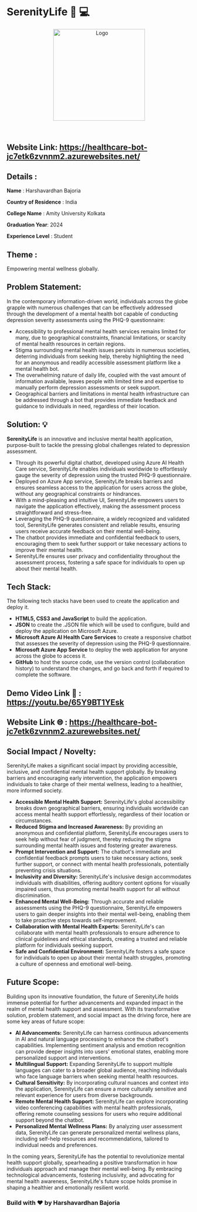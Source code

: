 # SerenityLife :lotus_position: :computer: 
 <p align="center"> 
 <img src="https://ipfs.io/ipfs/bafybeigpapkoufgpimhuor2pbdxfojgraispbpoeywmf26tvemokor4z6i/Logo.png" width="250" alt="Logo" > 
   </p> 
 </br> 
  
 ## Website Link: https://healthcare-bot-jc7etk6zvnnm2.azurewebsites.net/ 
  
 ## Details :  
 **Name** : Harshavardhan Bajoria</br> 
  
 **Country of Residence** : India</br> 
  
 **College Name** : Amity University Kolkata 
  
 **Graduation Year**: 2024 
  
 **Experience Level** : Student</br> 
  
 ## Theme :  
 Empowering mental wellness globally. 
  
 ## Problem Statement: 
In the contemporary information-driven world, individuals across the globe grapple with numerous challenges that can be effectively addressed through the development of a mental health bot capable of conducting depression severity assessments using the PHQ-9 questionnaire:

* Accessibility to professional mental health services remains limited for many, due to geographical constraints, financial limitations, or scarcity of mental health resources in certain regions.
* Stigma surrounding mental health issues persists in numerous societies, deterring individuals from seeking help, thereby highlighting the need for an anonymous and readily accessible assessment platform like a mental health bot.
* The overwhelming nature of daily life, coupled with the vast amount of information available, leaves people with limited time and expertise to manually perform depression assessments or seek support.
* Geographical barriers and limitations in mental health infrastructure can be addressed through a bot that provides immediate feedback and guidance to individuals in need, regardless of their location.

 ## Solution: 💡  
**SerenityLife** is an innovative and inclusive mental health application, purpose-built to tackle the pressing global challenges related to depression assessment. 

* Through its powerful digital chatbot, developed using Azure AI Health Care service, SerenityLife enables individuals worldwide to effortlessly gauge the severity of depression using the trusted PHQ-9 questionnaire.
* Deployed on Azure App service, SerenityLife breaks barriers and ensures seamless access to the application for users across the globe, without any geographical constraints or hindrances.
* With a mind-pleasing and intuitive UI, SerenityLife empowers users to navigate the application effectively, making the assessment process straightforward and stress-free.
* Leveraging the PHQ-9 questionnaire, a widely recognized and validated tool, SerenityLife generates consistent and reliable results, ensuring users receive accurate feedback on their mental well-being.
* The chatbot provides immediate and confidential feedback to users, encouraging them to seek further support or take necessary actions to improve their mental health.
* SerenityLife ensures user privacy and confidentiality throughout the assessment process, fostering a safe space for individuals to open up about their mental health.

 ## Tech Stack: 
 The following tech stacks have been used to create the application and deploy it.   
 * **HTML5, CSS3 and JavaScript** to build the application. 
* **JSON** to create the .JSON file which will be used to configure, build and deploy the application on Microsoft Azure.
 * **Microsoft Azure AI Health Care Services** to create a responsive chatbot that assesses the severity of depression using the PHQ-9 questionnaire.
 * **Microsoft Azure App Service** to deploy the web application for anyone across the globe to access it.  
 * **GitHub** to host the source code, use the version control (collaboration history) to understand the changes, and go back and forth if required to complete the software.  
    
 ## Demo Video Link :movie_camera: : https://youtu.be/65Y9BT1YEsk
  
 ## Website Link :globe_with_meridians: : https://healthcare-bot-jc7etk6zvnnm2.azurewebsites.net/ 
  
 ## Social Impact / Novelty: 
 SerenityLife makes a significant social impact by providing accessible, inclusive, and confidential mental health support globally. By breaking barriers and encouraging early intervention, the application empowers individuals to take charge of their mental wellness, leading to a healthier, more informed society.  

* **Accessible Mental Health Support:** SerenityLife's global accessibility breaks down geographical barriers, ensuring individuals worldwide can access mental health support effortlessly, regardless of their location or circumstances.
* **Reduced Stigma and Increased Awareness:** By providing an anonymous and confidential platform, SerenityLife encourages users to seek help without fear of judgment, thereby reducing the stigma surrounding mental health issues and fostering greater awareness.
* **Prompt Intervention and Support:** The chatbot's immediate and confidential feedback prompts users to take necessary actions, seek further support, or connect with mental health professionals, potentially preventing crisis situations.
* **Inclusivity and Diversity:** SerenityLife's inclusive design accommodates individuals with disabilities, offering auditory content options for visually impaired users, thus promoting mental health support for all without discrimination.
* **Enhanced Mental Well-Being:** Through accurate and reliable assessments using the PHQ-9 questionnaire, SerenityLife empowers users to gain deeper insights into their mental well-being, enabling them to take proactive steps towards self-improvement.
* **Collaboration with Mental Health Experts:** SerenityLife's can collaborate with mental health professionals to ensure adherence to clinical guidelines and ethical standards, creating a trusted and reliable platform for individuals seeking support.
* **Safe and Confidential Environment:** SerenityLife fosters a safe space for individuals to open up about their mental health struggles, promoting a culture of openness and emotional well-being.
  
 ## Future Scope: 
Building upon its innovative foundation, the future of SerenityLife holds immense potential for further advancements and expanded impact in the realm of mental health support and assessment. With its transformative solution, problem statement, and social impact as the driving force, here are some key areas of future scope:

* **AI Advancements:** SerenityLife can harness continuous advancements in AI and natural language processing to enhance the chatbot's capabilities. Implementing sentiment analysis and emotion recognition can provide deeper insights into users' emotional states, enabling more personalized support and interventions.
* **Multilingual Support:** Expanding SerenityLife to support multiple languages can cater to a broader global audience, reaching individuals who face language barriers when seeking mental health resources.
* **Cultural Sensitivity:** By incorporating cultural nuances and context into the application, SerenityLife can ensure a more culturally sensitive and relevant experience for users from diverse backgrounds.
* **Remote Mental Health Support:** SerenityLife can explore incorporating video conferencing capabilities with mental health professionals, offering remote counseling sessions for users who require additional support beyond the chatbot.
* **Personalized Mental Wellness Plans:** By analyzing user assessment data, SerenityLife can generate personalized mental wellness plans, including self-help resources and recommendations, tailored to individual needs and preferences.

In the coming years, SerenityLife has the potential to revolutionize mental health support globally, spearheading a positive transformation in how individuals approach and manage their mental well-being. By embracing technological advancements, fostering inclusivity, and advocating for mental health awareness, SerenityLife's future scope holds promise in shaping a healthier and emotionally resilient world.
  
 ### Build with :heart: by Harshavardhan Bajoria 

